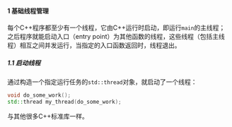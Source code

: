 #### 1 基础线程管理

每个C++程序都至少有一个线程，它由C++运行时启动，即运行`main`的主线程；之后程序就能启动入口（entry point）为其他函数的线程，这些线程（包括主线程）相互之间并发运行，当指定的入口函数返回时，线程退出。

##### 1.1 启动线程

通过构造一个指定运行任务的`std::thread`对象，就启动了一个线程：

```cpp
void do_some_work();
std::thread my_thread(do_some_work);
```

与其他很多C++标准库一样。


